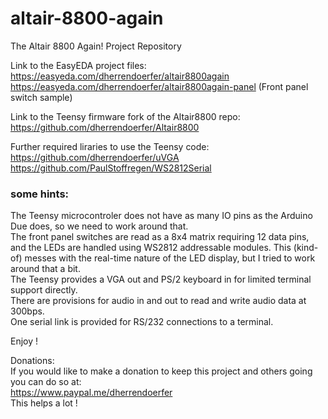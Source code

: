 # altair-8800-again
The Altair 8800 Again! Project Repository

Link to the EasyEDA project files:  
https://easyeda.com/dherrendoerfer/altair8800again  
https://easyeda.com/dherrendoerfer/altair8800again-panel (Front panel switch sample)  

Link to the Teensy firmware fork of the Altair8800 repo:  
https://github.com/dherrendoerfer/Altair8800

Further required liraries to use the Teensy code:  
https://github.com/dherrendoerfer/uVGA  
https://github.com/PaulStoffregen/WS2812Serial  

### some hints:
The Teensy microcontroler does not have as many IO pins as the Arduino Due does, so we need to work around that.  
The front panel switches are read as a 8x4 matrix requiring 12 data pins, and the LEDs are handled using WS2812 addressable modules.
This (kind-of) messes with the real-time nature of the LED display, but I tried to work around that a bit.  
The Teensy provides a VGA out and PS/2 keyboard in for limited terminal support directly.  
There are provisions for audio in and out to read and write audio data at 300bps.  
One serial link is provided for RS/232 connections to a terminal.

Enjoy !


Donations:  
If you would like to make a donation to keep this project and others going you can do so at:  
https://www.paypal.me/dherrendoerfer  
This helps a lot !

